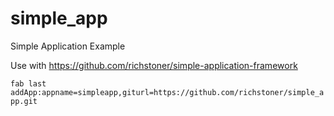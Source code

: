 simple_app
==========

Simple Application Example

Use with https://github.com/richstoner/simple-application-framework

`fab last addApp:appname=simpleapp,giturl=https://github.com/richstoner/simple_app.git`
